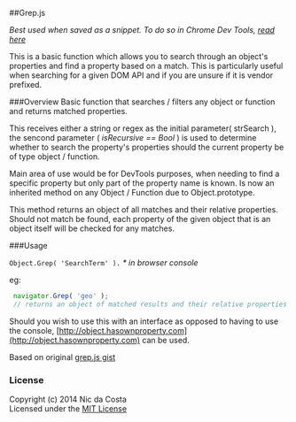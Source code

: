 ##Grep.js

_Best used when saved as a snippet. To do so in Chrome Dev Tools, [read here](https://developers.google.com/chrome-developer-tools/docs/authoring-development-workflow#snippets)_

This is a basic function which allows you to search through an object's properties and find a property based on a match. This is particularly useful when searching for a given DOM API and if you are unsure if it is vendor prefixed.

###Overview
Basic function that searches / filters any object or function and returns matched properties.

This receives either a string or regex as the initial parameter( strSearch ), the sencond parameter ( _isRecursive == Bool_ ) is used to determine whether to search the property's properties should the current property be of type object / function. 

Main area of use would be for DevTools purposes, when needing to find a specific property but only part of the property name is known. 
Is now an inherited method on any Object / Function due to Object.prototype.

This method returns an object of all matches and their relative properties. Should not match be found, each property of the given object that is an object itself will be checked for any matches.

###Usage 

```Object.Grep( 'SearchTerm' ).``` _* in browser console_

eg:

```js
 navigator.Grep( 'geo' ); 
 // returns an object of matched results and their relative properties
```

Should you wish to use this with an interface as opposed to having to use the console, [http://object.hasownproperty.com](http://object.hasownproperty.com) can be used.

Based on original [grep.js gist](https://gist.github.com/nicdaCosta/4072412)

### License
Copyright (c) 2014 Nic da Costa  
Licensed under the [MIT License](http://en.wikipedia.org/wiki/MIT_License)
